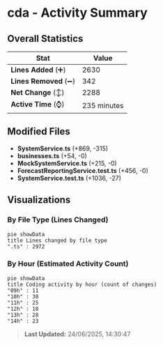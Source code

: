 # cda - Activity Summary 

## Overall Statistics

| Stat                   | Value                                                             |
| ---------------------- | ----------------------------------------------------------------- |
| **Lines Added** (➕)   | 2630                                          |
| **Lines Removed** (➖) | 342                                        |
| **Net Change** (↕)    | 2288                |
| **Active Time** (⌚)   | 235 minutes |


## Modified Files
- **SystemService.ts** (+869, -315)
- **businesses.ts** (+54, -0)
- **MockSystemService.ts** (+215, -0)
- **ForecastReportingService.test.ts** (+456, -0)
- **SystemService.test.ts** (+1036, -27)

## Visualizations

### By File Type (Lines Changed)

```mermaid
pie showData
title Lines changed by file type
".ts" : 2972
```

### By Hour (Estimated Activity Count)

```mermaid
pie showData
title Coding activity by hour (count of changes)
"09h" : 11
"10h" : 30
"11h" : 25
"12h" : 18
"13h" : 28
"14h" : 23
```


> **Last Updated:** 24/06/2025, 14:30:47